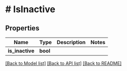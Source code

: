 # # IsInactive

## Properties

Name | Type | Description | Notes
------------ | ------------- | ------------- | -------------
**is_inactive** | **bool** |  |

[[Back to Model list]](../../README.md#models) [[Back to API list]](../../README.md#endpoints) [[Back to README]](../../README.md)
